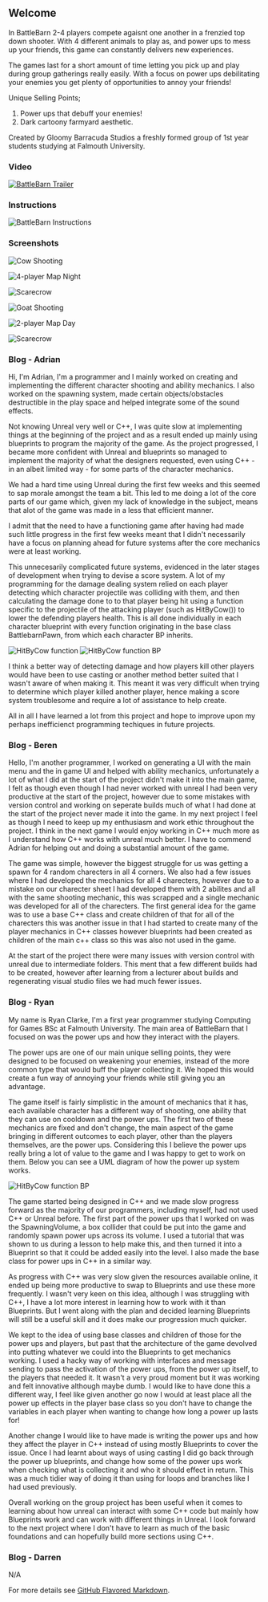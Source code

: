 ## Welcome

In BattleBarn 2-4 players compete agaisnt one another in a frenzied top down shooter. With 4 different animals to play as, and power ups to mess up your friends, this game can constantly delivers new experiences.

The games last for a short amount of time letting you pick up and play during group gatherings really easily. With a focus on power ups debilitating your enemies you get plenty of opportunities to annoy your friends!

Unique Selling Points;
1. Power ups that debuff your enemies!
2. Dark cartoony farmyard aesthetic.

Created by Gloomy Barracuda Studios a freshly formed group of 1st year students studying at Falmouth University.

### Video

[![BattleBarn Trailer](https://i.imgur.com/4etFEJ1.jpg)](https://youtu.be/rlgZfpDi7L8 "BattleBarn Trailer")

### Instructions

![BattleBarn Instructions](https://i.imgur.com/2qu7pWc.jpg)

### Screenshots

![Cow Shooting](https://i.imgur.com/TzvtRgB.png)

![4-player Map Night](https://i.imgur.com/WKQ0o9y.jpg)

![Scarecrow](https://i.imgur.com/fWaAr01.jpg)

![Goat Shooting](https://i.imgur.com/0xaChTW.png)

![2-player Map Day](https://i.imgur.com/miOqbS1.jpg)

![Scarecrow](https://i.imgur.com/2Cu1sPa.jpg)

### Blog - Adrian
Hi, I'm Adrian, I'm a programmer and I mainly worked on creating and implementing the different character shooting and ability mechanics. I also worked on the spawning system, made certain objects/obstacles destructible in the play space and helped integrate some of the sound effects. 

Not knowing Unreal very well or C++, I was quite slow at implementing things at the beginning of the project and as a result ended up mainly using blueprints to program the majority of the game. As the project progressed, I became more confident with Unreal and blueprints so managed to implement the majority of what the designers requested, even using C++ - in an albeit limited way - for some parts of the character mechanics.

We had a hard time using Unreal during the first few weeks and this seemed to sap morale amongst the team a bit. This led to me doing a lot of the core parts of our game which, given my lack of knowledge in the subject, means that alot of the game was made in a less that efficient manner. 

I admit that the need to have a functioning game after having had made such little progress in the first few weeks meant that I didn't necessarily have a focus on planning ahead for future systems after the core mechanics were at least working.

This unnecesarily complicated future systems, evidenced in the later stages of development when trying to devise a score system. A lot of my programming for the damage dealing system relied on each player detecting which character projectile was colliding with them, and then calculating the damage done to to that player being hit using a function specific to the projectile of the attacking player (such as HitByCow()) to lower the defending players health. This is all done individually in each character blueprint with every function originating in the base class BattlebarnPawn, from which each character BP inherits. 

![HitByCow function](https://i.imgur.com/GbYpE2e.png)
![HitByCow function BP](https://i.imgur.com/c6bjNub.png)

I think a better way of detecting damage and how players kill other players would have been to use casting or another method better suited that I wasn't aware of when making it. This meant it was very difficult when trying to determine which player killed another player, hence making a score system troublesome and require a lot of assistance to help create.

All in all I have learned a lot from this project and hope to improve upon my perhaps inefficienct programming techiques in future projects.

### Blog - Beren
Hello, I'm another programmer, I worked on generating a UI with the main menu and the in game UI and helped with ability mechanics, unfortunately a lot of what I did at the start of the project didn't make it into the main game, I felt as though even though I had never worked with unreal I had been very productive at the start of the project, however due to some mistakes with version control and working on seperate builds much of what I had done at the start of the project never made it into the game. In my next project I feel as though I need to keep up my enthusiasm and work ethic throughout the project. I think in the next game I would enjoy working in C++ much more as I understand how C++ works with unreal much better. I have to commend Adrian for helping out and doing a substantial amount of the game.

The game was simple, however the biggest struggle for us was getting a spawn for 4 random charecters in all 4 corners. We also had a few issues where I had developed the mechanics for all 4 charecters, however due to a mistake on our charecter sheet I had developed them with 2 abilites and all with the same shooting mechanic, this was scrapped and a single mechanic was developed for all of the charecters. The first general idea for the game was to use a base C++ class and create children of that for all of the charecters this was another issue in that I had started to create many of the player mechanics in C++ classes however blueprints had been created as children of the main c++ class so this was also not used in the game.

At the start of the project there were many issues with version control with unreal due to intermediate folders. This ment that a few different builds had to be created, however after learning from a lecturer about builds and regenerating visual studio files we had much fewer issues.

### Blog - Ryan
My name is Ryan Clarke, I'm a first year programmer studying Computing for Games BSc at Falmouth University. The main area of BattleBarn that I focused on was the power ups and how they interact with the players.

The power ups are one of our main unique selling points, they were designed to be focused on weakening your enemies, instead of the more common type that would buff the player collecting it. We hoped this would create a fun way of annoying your friends while still giving you an advantage.

The game itself is fairly simplistic in the amount of mechanics that it has, each available character has a different way of shooting, one ability that they can use on cooldown and the power ups. The first two of these mechanics are fixed and don't change, the main aspect of the game bringing in different outcomes to each player, other than the players themselves, are the power ups. Considering this I believe the power ups really bring a lot of value to the game and I was happy to get to work on them. Below you can see a UML diagram of how the power up system works.

![HitByCow function BP](https://i.imgur.com/GNPSWWk.png)

The game started being designed in C++ and we made slow progress forward as the majority of our programmers, including myself, had not used C++ or Unreal before. The first part of the power ups that I worked on was the SpawningVolume, a box collider that could be put into the game and randomly spawn power ups across its volume. I used a tutorial that was shown to us during a lesson to help make this, and then turned it into a Blueprint so that it could be added easily into the level. I also made the base class for power ups in C++ in a similar way.

As progress with C++ was very slow given the resources available online, it ended up being more productive to swap to Blueprints and use these more frequently. I wasn't very keen on this idea, although I was struggling with C++, I have a lot more interest in learning how to work with it than Blueprints. But I went along with the plan and decided learning Blueprints will still be a useful skill and it does make our progression much quicker.

We kept to the idea of using base classes and children of those for the power ups and players, but past that the architecture of the game devolved into putting whatever we could into the Blueprints to get mechanics working. I used a hacky way of working with interfaces and message sending to pass the activation of the power ups, from the power up itself, to the players that needed it. It wasn't a very proud moment but it was working and felt innovative although maybe dumb. I would like to have done this a different way, I feel like given another go now I would at least place all the power up effects in the player base class so you don't have to change the variables in each player when wanting to change how long a power up lasts for!

Another change I would like to have made is writing the power ups and how they affect the player in C++ instead of using mostly Blueprints to cover the issue. Once I had learnt about ways of using casting I did go back through the power up blueprints, and change how some of the power ups work when checking what is collecting it and who it should effect in return. This was a much tidier way of doing it than using for loops and branches like I had used previously.

Overall working on the group project has been useful when it comes to learning about how unreal can interact with some C++ code but mainly how Blueprints work and can work with different things in Unreal. I look forward to the next project where I don't have to learn as much of the basic foundations and can hopefully build more sections using C++.

### Blog - Darren
N/A




For more details see [GitHub Flavored Markdown](https://guides.github.com/features/mastering-markdown/).
